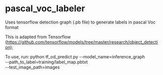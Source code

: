 # pascal_voc_labeler
Uses tensorflow detection graph (.pb file) to generate labels in pascal Voc format



This is adapted from Tensorflow (https://github.com/tensorflow/models/tree/master/research/object_detection);



To use, run:
python tf_od_predict.py --model_name=inference_graph \
                         --path_to_label=training/label_map.pbtxt \
                         --test_image_path=images
                         
                         
                         
